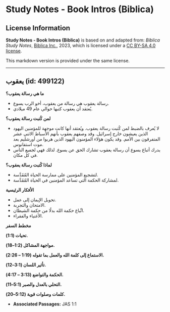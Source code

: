 # Study Notes - Book Intros (Biblica)

## License Information

**Study Notes - Book Intros (Biblica)** is based on and adapted from: _Biblica Study Notes_, [Biblica Inc.](https://www.biblica.com/), 2023, which is licensed under a [CC BY-SA 4.0 license](https://creativecommons.org/licenses/by-sa/4.0/legalcode.en).

This markdown version is provided under the same license.



--------------------------------

## يعقوب (id: 499122)

**ما هي رسالة يعقوب؟**

* رسالة يعقوب هي رسالة من يعقوب، أخو الرب يسوع.
* يُعتقد أن يعقوب كتبها حوالي عام 49 ميلادي.

**لمن كُتبت رسالة يعقوب؟**

* لا يُعرف بالضبط لمن كُتبت رسالة يعقوب. ويُعتقد أنها كانت موجهة للمؤمنين اليهود الذين يعيشون خارج إسرائيل. وقد وصفهم يعقوب بأنهم الأسباط الاثني عشر المتفرقون بين الأمم. وقد يكون هؤلاء المؤمنون اليهود الذين هربوا من أورشليم بعد موت استفانوس.
* يدرك أتباع يسوع أن رسالة يعقوب تشارك الحق عن يسوع. لذلك فهي لجميع الناس في كل مكان.

**لماذا كُتبت رسالة يعقوب؟**

* لتشجيع المؤمنين على ممارسة الحياة المُقَدَّسة.
* لمشاركة الحكمة التي تساعد المؤمنين في الحياة المُقَدَّسة.

**الأفكار الرئيسية**

* تحويل الإيمان إلى عمل.
* الامتحان والتجربة.
* اتِّباع حكمة الله بدلًا من حكمة الشيطان.
* الأغنياء والفقراء.

**مخطط السفر**

**تحيات (1:1\).**

**مواجهة المشاكل (1:2–18\).**

**الاستماع إلى كلمة الله والعمل بما تقوله (1:19 – 2:26\).**

**تأثير اللسان (3:1–12\).**

**الحكمة والتواضع (3:13 – 4:17\).**

**التحلي بالعدل والصبر (5:1–11\).**

**كلمات وصلوات قوية (5:12–20\).**

* **Associated Passages:** JAS 1:1

